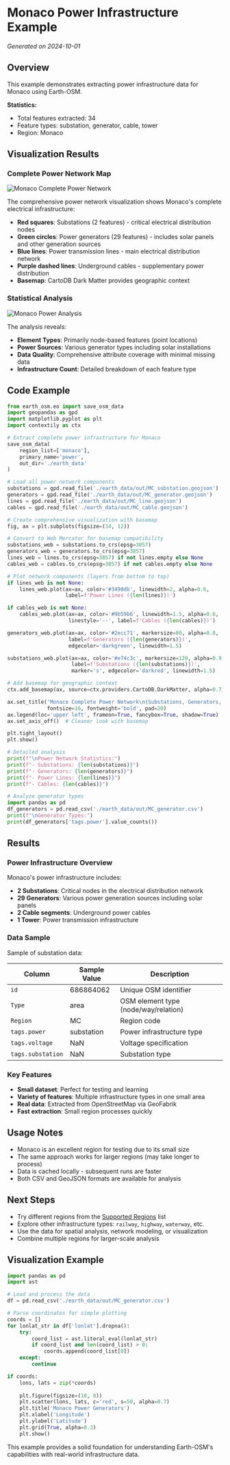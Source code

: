 # Monaco Power Infrastructure Example

*Generated on 2024-10-01*

## Overview

This example demonstrates extracting power infrastructure data for Monaco using Earth-OSM.

**Statistics:**
- Total features extracted: 34
- Feature types: substation, generator, cable, tower
- Region: Monaco

## Visualization Results

### Complete Power Network Map

![Monaco Complete Power Network](images/monaco_power_network_complete.png)

The comprehensive power network visualization shows Monaco's complete electrical infrastructure:
- **Red squares**: Substations (2 features) - critical electrical distribution nodes
- **Green circles**: Power generators (29 features) - includes solar panels and other generation sources
- **Blue lines**: Power transmission lines - main electrical distribution network
- **Purple dashed lines**: Underground cables - supplementary power distribution
- **Basemap**: CartoDB Dark Matter provides geographic context

### Statistical Analysis

![Monaco Power Analysis](images/monaco_power_analysis.png)

The analysis reveals:
- **Element Types**: Primarily node-based features (point locations)
- **Power Sources**: Various generator types including solar installations
- **Data Quality**: Comprehensive attribute coverage with minimal missing data
- **Infrastructure Count**: Detailed breakdown of each feature type

## Code Example

```python
from earth_osm.eo import save_osm_data
import geopandas as gpd
import matplotlib.pyplot as plt
import contextily as ctx

# Extract complete power infrastructure for Monaco
save_osm_data(
    region_list=['monaco'],
    primary_name='power',
    out_dir='./earth_data'
)

# Load all power network components
substations = gpd.read_file('./earth_data/out/MC_substation.geojson')
generators = gpd.read_file('./earth_data/out/MC_generator.geojson')
lines = gpd.read_file('./earth_data/out/MC_line.geojson')
cables = gpd.read_file('./earth_data/out/MC_cable.geojson')

# Create comprehensive visualization with basemap
fig, ax = plt.subplots(figsize=(14, 12))

# Convert to Web Mercator for basemap compatibility
substations_web = substations.to_crs(epsg=3857)
generators_web = generators.to_crs(epsg=3857)
lines_web = lines.to_crs(epsg=3857) if not lines.empty else None
cables_web = cables.to_crs(epsg=3857) if not cables.empty else None

# Plot network components (layers from bottom to top)
if lines_web is not None:
    lines_web.plot(ax=ax, color='#3498db', linewidth=2, alpha=0.6, 
                   label=f'Power Lines ({len(lines)})')

if cables_web is not None:
    cables_web.plot(ax=ax, color='#9b59b6', linewidth=1.5, alpha=0.6, 
                    linestyle='--', label=f'Cables ({len(cables)})')

generators_web.plot(ax=ax, color='#2ecc71', markersize=80, alpha=0.8, 
                    label=f'Generators ({len(generators)})', 
                    edgecolor='darkgreen', linewidth=1.5)

substations_web.plot(ax=ax, color='#e74c3c', markersize=120, alpha=0.9, 
                     label=f'Substations ({len(substations)})', 
                     marker='s', edgecolor='darkred', linewidth=1.5)

# Add basemap for geographic context
ctx.add_basemap(ax, source=ctx.providers.CartoDB.DarkMatter, alpha=0.7)

ax.set_title('Monaco Complete Power Network\n(Substations, Generators, Lines & Cables)', 
             fontsize=16, fontweight='bold', pad=20)
ax.legend(loc='upper left', frameon=True, fancybox=True, shadow=True)
ax.set_axis_off()  # Cleaner look with basemap

plt.tight_layout()
plt.show()

# Detailed analysis
print(f"\nPower Network Statistics:")
print(f"- Substations: {len(substations)}")
print(f"- Generators: {len(generators)}")
print(f"- Power Lines: {len(lines)}")
print(f"- Cables: {len(cables)}")

# Analyze generator types
import pandas as pd
df_generators = pd.read_csv('./earth_data/out/MC_generator.csv')
print(f"\nGenerator Types:")
print(df_generators['tags.power'].value_counts())
```

## Results

### Power Infrastructure Overview

Monaco's power infrastructure includes:

- **2 Substations**: Critical nodes in the electrical distribution network
- **29 Generators**: Various power generation sources including solar panels
- **2 Cable segments**: Underground power cables
- **1 Tower**: Power transmission infrastructure

### Data Sample

Sample of substation data:

| Column | Sample Value | Description |
|--------|--------------|-------------|
| `id` | 686864062 | Unique OSM identifier |
| `Type` | area | OSM element type (node/way/relation) |
| `Region` | MC | Region code |
| `tags.power` | substation | Power infrastructure type |
| `tags.voltage` | NaN | Voltage specification |
| `tags.substation` | NaN | Substation type |

### Key Features

- **Small dataset**: Perfect for testing and learning
- **Variety of features**: Multiple infrastructure types in one small area
- **Real data**: Extracted from OpenStreetMap via GeoFabrik
- **Fast extraction**: Small region processes quickly

## Usage Notes

- Monaco is an excellent region for testing due to its small size
- The same approach works for larger regions (may take longer to process)
- Data is cached locally - subsequent runs are faster
- Both CSV and GeoJSON formats are available for analysis

## Next Steps

- Try different regions from the [Supported Regions](../regions.md) list
- Explore other infrastructure types: `railway`, `highway`, `waterway`, etc.
- Use the data for spatial analysis, network modeling, or visualization
- Combine multiple regions for larger-scale analysis

## Visualization Example

```python
import pandas as pd
import ast

# Load and process the data
df = pd.read_csv('./earth_data/out/MC_generator.csv')

# Parse coordinates for simple plotting
coords = []
for lonlat_str in df['lonlat'].dropna():
    try:
        coord_list = ast.literal_eval(lonlat_str)
        if coord_list and len(coord_list) > 0:
            coords.append(coord_list[0])
    except:
        continue

if coords:
    lons, lats = zip(*coords)
    
    plt.figure(figsize=(10, 8))
    plt.scatter(lons, lats, c='red', s=50, alpha=0.7)
    plt.title('Monaco Power Generators')
    plt.xlabel('Longitude')
    plt.ylabel('Latitude')
    plt.grid(True, alpha=0.3)
    plt.show()
```

This example provides a solid foundation for understanding Earth-OSM's capabilities with real-world infrastructure data.
